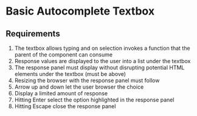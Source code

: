 # Basic Autocomplete Textbox

## Requirements

1. The textbox allows typing and on selection invokes a function that the parent of the component can consume
1. Response values are displayed to the user into a list under the textbox
1. The response panel must display without disrupting potential HTML elements under the textbox (must be above)
1. Resizing the browser with the response panel must follow
1. Arrow up and down let the user browser the choice
1. Display a limited amount of response
1. Hitting Enter select the option highlighted in the response panel
1. Hitting Escape close the response panel

